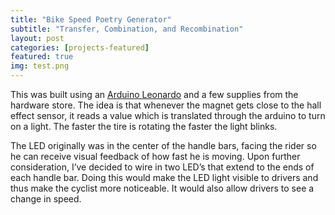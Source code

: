 ```yaml
---
title: "Bike Speed Poetry Generator"
subtitle: "Transfer, Combination, and Recombination"
layout: post
categories: [projects-featured]
featured: true
img: test.png
---
```

This was built using an <a target="_blank" href="http://amzn.to/1UxYccn">Arduino Leonardo</a> and a few supplies from the hardware store. The idea is that whenever the magnet gets close to the hall effect sensor, it reads a value which is translated through the arduino to turn on a light. The faster the tire is rotating the faster the light blinks.

The LED originally was in the center of the handle bars, facing the rider so he can receive visual feedback of how fast he is moving. Upon further consideration, I’ve decided to wire in two LED’s that extend to the ends of each handle bar. Doing this would make the LED light visible to drivers and thus make the cyclist more noticeable. It would also allow drivers to see a change in speed.
